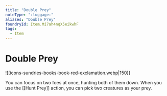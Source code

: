 ```yaml
---
title: "Double Prey"
noteType: ":luggage:"
aliases: "Double Prey"
foundryId: Item.Mi7ah4nqX5eikwhF
tags:
  - Item
---
```


# Double Prey
![[icons-sundries-books-book-red-exclamation.webp|150]]

You can focus on two foes at once, hunting both of them down. When you use the [[Hunt Prey]] action, you can pick two creatures as your prey.
